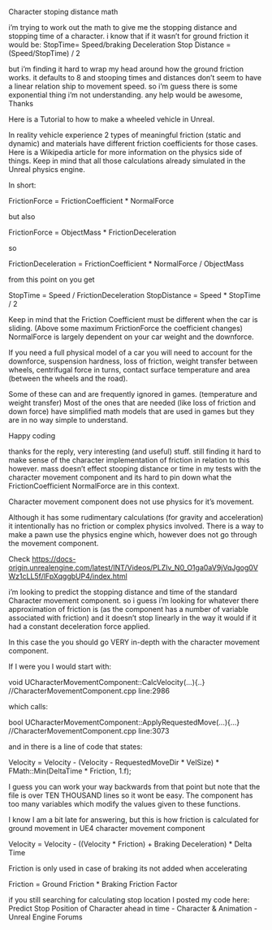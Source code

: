 Character stoping distance math

i’m trying to work out the math to give me the stopping distance and stopping time of a character. i know that if it wasn’t for ground friction it would be:
StopTime= Speed/braking Deceleration
Stop Distance = (Speed/StopTime) / 2

but i’m finding it hard to wrap my head around how the ground friction works. it defaults to 8 and stooping times and distances don’t seem to have a linear relation ship to movement speed. so i’m guess there is some exponential thing i’m not understanding.
any help would be awesome,
Thanks

Here is a Tutorial to how to make a wheeled vehicle in Unreal.

In reality vehicle experience 2 types of meaningful friction (static and dynamic) and materials have different friction coefficients for those cases. Here is a Wikipedia article for more information on the physics side of things. Keep in mind that all those calculations already simulated in the Unreal physics engine.

In short:

FrictionForce = FrictionCoefficient * NormalForce

but also

FrictionForce = ObjectMass * FrictionDeceleration

so

FrictionDeceleration = FrictionCoefficient * NormalForce / ObjectMass

from this point on you get

StopTime = Speed / FrictionDeceleration
StopDistance = Speed * StopTime / 2

Keep in mind that the Friction Coefficient must be different when the car is sliding. (Above some maximum FrictionForce the coefficient changes) NormalForce is largely dependent on your car weight and the downforce.

If you need a full physical model of a car you will need to account for the downforce, suspension hardness, loss of friction, weight transfer between wheels, centrifugal force in turns, contact surface temperature and area (between the wheels and the road).

Some of these can and are frequently ignored in games. (temperature and weight transfer) Most of the ones that are needed (like loss of friction and down force) have simplified math models that are used in games but they are in no way simple to understand.

Happy coding

thanks for the reply, very interesting (and useful) stuff. still finding it hard to make sense of the character implementation of friction in relation to this however. mass doesn’t effect stooping distance or time in my tests with the character movement component and its hard to pin down what the FrictionCoefficient NormalForce are in this context.

Character movement component does not use physics for it’s movement.

Although it has some rudimentary calculations (for gravity and acceleration) it intentionally has no friction or complex physics involved. There is a way to make a pawn use the physics engine which, however does not go through the movement component.

Check https://docs-origin.unrealengine.com/latest/INT/Videos/PLZlv_N0_O1ga0aV9jVqJgog0VWz1cLL5f/lFpXqggbUP4/index.html

i’m looking to predict the stopping distance and time of the standard Character movement component. so i guess i’m looking for whatever there approximation of friction is (as the component has a number of variable associated with friction) and it doesn’t stop linearly in the way it would if it had a constant deceleration force applied.

In this case the you should go VERY in-depth with the character movement component.

If I were you I would start with:

void UCharacterMovementComponent::CalcVelocity(...){..} //CharacterMovementComponent.cpp line:2986

which calls:

bool UCharacterMovementComponent::ApplyRequestedMove(...){...} //CharacterMovementComponent.cpp line:3073

and in there is a line of code that states:

Velocity = Velocity - (Velocity - RequestedMoveDir * VelSize) * FMath::Min(DeltaTime * Friction, 1.f);

I guess you can work your way backwards from that point but note that the file is over TEN THOUSAND lines so it wont be easy. The component has too many variables which modify the values given to these functions.

I know I am a bit late for answering, but this is how friction is calculated for ground movement in UE4 character movement component

Velocity = Velocity - ((Velocity * Friction) + Braking Deceleration) * Delta Time

Friction is only used in case of braking its not added when accelerating

Friction = Ground Friction * Braking Friction Factor

if you still searching for calculating stop location I posted my code here: Predict Stop Position of Character ahead in time - Character & Animation - Unreal Engine Forums
